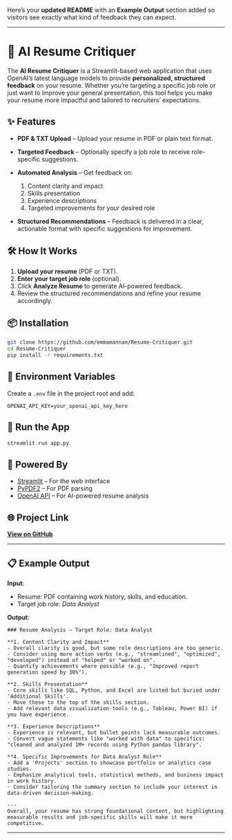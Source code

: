 Here’s your **updated README** with an **Example Output** section added so visitors see exactly what kind of feedback they can expect.

---

# 📄 AI Resume Critiquer

The **AI Resume Critiquer** is a Streamlit-based web application that uses OpenAI’s latest language models to provide **personalized, structured feedback** on your resume. Whether you’re targeting a specific job role or just want to improve your general presentation, this tool helps you make your resume more impactful and tailored to recruiters’ expectations.

## ✨ Features

* **PDF & TXT Upload** – Upload your resume in PDF or plain text format.
* **Targeted Feedback** – Optionally specify a job role to receive role-specific suggestions.
* **Automated Analysis** – Get feedback on:

  1. Content clarity and impact
  2. Skills presentation
  3. Experience descriptions
  4. Targeted improvements for your desired role
* **Structured Recommendations** – Feedback is delivered in a clear, actionable format with specific suggestions for improvement.

## 🛠️ How It Works

1. **Upload your resume** (PDF or TXT).
2. **Enter your target job role** (optional).
3. Click **Analyze Resume** to generate AI-powered feedback.
4. Review the structured recommendations and refine your resume accordingly.

## 📦 Installation

```bash
git clone https://github.com/emmamannan/Resume-Critiquer.git
cd Resume-Critiquer
pip install -r requirements.txt
```

## 🔑 Environment Variables

Create a `.env` file in the project root and add:

```
OPENAI_API_KEY=your_openai_api_key_here
```

## 🚀 Run the App

```bash
streamlit run app.py
```

## 🧠 Powered By

* [Streamlit](https://streamlit.io/) – For the web interface
* [PyPDF2](https://pypi.org/project/PyPDF2/) – For PDF parsing
* [OpenAI API](https://platform.openai.com/) – For AI-powered resume analysis

## 🌐 Project Link

[**View on GitHub**](https://github.com/emmamannan/Resume-Critiquer)

---

## 📋 Example Output

**Input**:

* Resume: PDF containing work history, skills, and education.
* Target job role: *Data Analyst*

**Output**:

```
### Resume Analysis – Target Role: Data Analyst

**1. Content Clarity and Impact**
- Overall clarity is good, but some role descriptions are too generic.
- Consider using more action verbs (e.g., "streamlined", "optimized", "developed") instead of "helped" or "worked on".
- Quantify achievements where possible (e.g., "Improved report generation speed by 30%").

**2. Skills Presentation**
- Core skills like SQL, Python, and Excel are listed but buried under 'Additional Skills'.
- Move these to the top of the skills section.
- Add relevant data visualization tools (e.g., Tableau, Power BI) if you have experience.

**3. Experience Descriptions**
- Experience is relevant, but bullet points lack measurable outcomes.
- Convert vague statements like "worked with data" to specifics: "cleaned and analyzed 1M+ records using Python pandas library".

**4. Specific Improvements for Data Analyst Role**
- Add a 'Projects' section to showcase portfolio or analytics case studies.
- Emphasize analytical tools, statistical methods, and business impact in work history.
- Consider tailoring the summary section to include your interest in data-driven decision-making.

---
Overall, your resume has strong foundational content, but highlighting measurable results and job-specific skills will make it more competitive.
```

---
